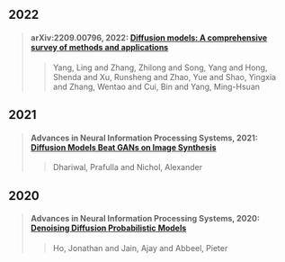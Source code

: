 ## 2022

> #### arXiv:2209.00796, 2022: [Diffusion models: A comprehensive survey of methods and applications](paper/DiffusionmodelsAcomprehensivesurveyofmethodsandapplications.pdf)
>
>> Yang, Ling and Zhang, Zhilong and Song, Yang and Hong, Shenda and Xu, Runsheng and Zhao, Yue and Shao, Yingxia and Zhang, Wentao and Cui, Bin and Yang, Ming-Hsuan
>>

## 2021

> #### Advances in Neural Information Processing Systems, 2021: [Diffusion Models Beat GANs on Image Synthesis](paper/diffusion-models-beat-gans-on-image-synthesis-Paper.pdf)
>
>> Dhariwal, Prafulla and Nichol, Alexander
>>

## 2020

> #### Advances in Neural Information Processing Systems, 2020: [Denoising Diffusion Probabilistic Models](paper/denoising-diffusion-probabilistic-models-Paper.pdf)
>
>> Ho, Jonathan and Jain, Ajay and Abbeel, Pieter
>>
